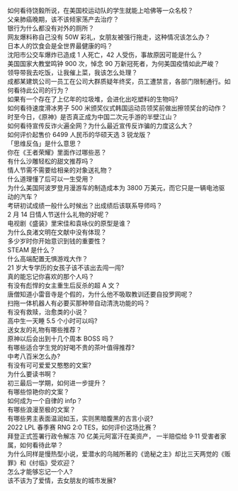 如何看待饶毅所说，在美国校运动队的学生就能上哈佛等一众名校？  
父亲肺癌晚期，该不该倾家荡产去治疗？  
银行为什么都没有对外的厕所？  
网友爆料称自己没有 50W 彩礼，女朋友被强行拖走，这种情况该怎么办？  
日本人的饮食会是全世界最健康的吗？  
沈阳市公交车爆炸已造成 1 人死亡，42 人受伤，事故原因可能是什么？  
美国国家大教堂鸣钟 900 次，悼念 90 万新冠死者，为何美国疫情如此严峻？  
领导带我去吃饭，让我催上菜，我该怎么处理？  
成都某建筑公司一员工在公司大群质疑年终奖，员工遭禁言，各部门限制通行。如何看待此公司的行为？  
如果有一个存在了上亿年的垃圾堆，会进化出吃塑料的生物吗?  
如何看待速度滑冰男子 500 米颁奖仪式韩国运动员领奖前做出擦领奖台的动作？  
时至今日，《原神》是否真正成为中国二次元手游的半壁江山？  
如何看待宣传反诈火遍全网？为什么最近宣传反诈骗的力度这么大？  
如何评价起售价 6499 人民币的华硕天选 3 锐龙版？  
「思维反刍」是什么意思？  
你在《王者荣耀》里面作过哪些恶？  
有什么沙雕轻松的甜文推荐吗？  
情人节需不需要给相亲的对象送礼物？  
什么道理懂了后可以一生受用？  
为什么美国阿波罗登月漫游车的制造成本为 3800 万美元，而它只是一辆电池驱动的汽车？  
考研初试成绩一般什么时候出？出成绩后该联系导师吗？  
2 月 14 日情人节送什么礼物的好呢？  
电视剧《盛装》里宋佳和袁咏仪的原型是谁？  
为什么良渚文明在文献中没有体现？  
多少岁时你开始意识到钱的重要性？  
STEAM 是什么？  
什么高端配置无惧游戏大作？  
21 岁大专学历的女孩子该不该出去闯一闯?  
真的能忘记你喜欢的那个人吗？  
有没有彪悍的女主重生后反杀的超 A 文？  
唐僧知道小雷音寺是个假的，为什么他不吸取教训还要自投罗网呢？  
扫拖一体机器人有必要买那种带自动清洗功能的吗？  
有没有救赎，治愈类的小说？  
高中生一天睡 5.5 个小时可以吗?  
送女友的礼物有哪些推荐？  
原神以后会出到十几个周本 BOSS 吗？  
有哪些适合学生党的好喝不贵的茶叶值得推荐?  
中考八百米怎么办?  
有没有可可爱爱又憨憨的文案?  
为什么要读书啊？  
初三最后一学期，如何进一步提升？  
有哪些惊艳你的文案？  
如何成为一个自律的 infp？  
有哪些浪漫至极的文案？  
有哪些男主表面温润如玉，实则黑暗腹黑的古言小说?  
2022 LPL 春季赛 RNG 2:0 TES，如何评价这场比赛？  
拜登正式签署行政令解冻 70 亿美元阿富汗在美资产， 一半赔偿给 9·11 受害者家属，如何看待此举？  
为什么同样是慢热型小说，爱潜水的乌贼所著的《诡秘之主》却比三天两觉的《贩罪》和《纣临》受欢迎？  
怎么才能够忘记一个人?  
该不该为了爱情，去女朋友的城市发展?  
